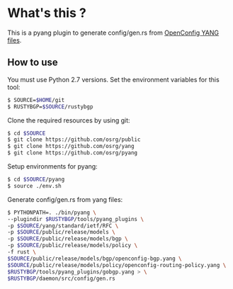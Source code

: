 # What's this ?

This is a pyang plugin to generate config/gen.rs from
[OpenConfig YANG files](https://github.com/openconfig/public).

## How to use

You must use Python 2.7 versions. Set the environment variables for this tool:

```bash
$ SOURCE=$HOME/git
$ RUSTYBGP=$SOURCE/rustybgp
```

Clone the required resources by using git:

```bash
$ cd $SOURCE
$ git clone https://github.com/osrg/public
$ git clone https://github.com/osrg/yang
$ git clone https://github.com/osrg/pyang
```

Setup environments for pyang:

```bash
$ cd $SOURCE/pyang
$ source ./env.sh
```

Generate config/gen.rs from yang files:

```bash
$ PYTHONPATH=. ./bin/pyang \
--plugindir $RUSTYBGP/tools/pyang_plugins \
-p $SOURCE/yang/standard/ietf/RFC \
-p $SOURCE/public/release/models \
-p $SOURCE/public/release/models/bgp \
-p $SOURCE/public/release/models/policy \
-f rust \
$SOURCE/public/release/models/bgp/openconfig-bgp.yang \
$SOURCE/public/release/models/policy/openconfig-routing-policy.yang \
$RUSTYBGP/tools/pyang_plugins/gobgp.yang > \
$RUSTYBGP/daemon/src/config/gen.rs
```
